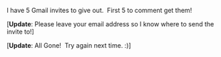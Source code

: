 I have 5 Gmail invites to give out.  First 5 to comment get them!

[**Update**: Please leave your email address so I know where to send the
invite to!]

[**Update**: All Gone!  Try again next time. :)]
